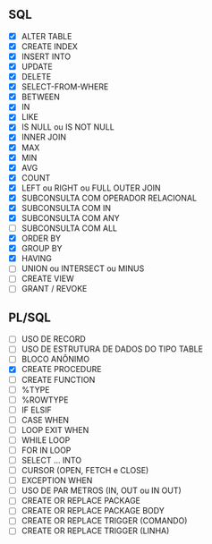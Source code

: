## SQL
- [x] ALTER TABLE
- [x] CREATE INDEX
- [x] INSERT INTO
- [x] UPDATE
- [x] DELETE
- [x] SELECT-FROM-WHERE
- [x] BETWEEN
- [x] IN
- [x] LIKE
- [x] IS NULL ou IS NOT NULL
- [x] INNER JOIN
- [x] MAX
- [x] MIN
- [x] AVG
- [x] COUNT
- [x] LEFT ou RIGHT ou FULL OUTER JOIN 
- [x] SUBCONSULTA COM OPERADOR RELACIONAL
- [x] SUBCONSULTA COM IN
- [x] SUBCONSULTA COM ANY
- [ ] SUBCONSULTA COM ALL
- [x] ORDER BY
- [x] GROUP BY
- [x] HAVING
- [ ] UNION ou INTERSECT ou MINUS
- [ ] CREATE VIEW
- [ ] GRANT / REVOKE
## PL/SQL
- [ ] USO DE RECORD
- [ ] USO DE ESTRUTURA DE DADOS DO TIPO TABLE
- [ ] BLOCO ANÔNIMO
- [x] CREATE PROCEDURE
- [ ] CREATE FUNCTION
- [ ] %TYPE
- [ ] %ROWTYPE
- [ ] IF ELSIF
- [ ] CASE WHEN
- [ ] LOOP EXIT WHEN
- [ ] WHILE LOOP
- [ ] FOR IN LOOP
- [ ] SELECT … INTO
- [ ] CURSOR (OPEN, FETCH e CLOSE)
- [ ] EXCEPTION WHEN
- [ ] USO DE PAR METROS (IN, OUT ou IN OUT)
- [ ] CREATE OR REPLACE PACKAGE
- [ ] CREATE OR REPLACE PACKAGE BODY
- [ ] CREATE OR REPLACE TRIGGER (COMANDO)
- [ ] CREATE OR REPLACE TRIGGER (LINHA)
